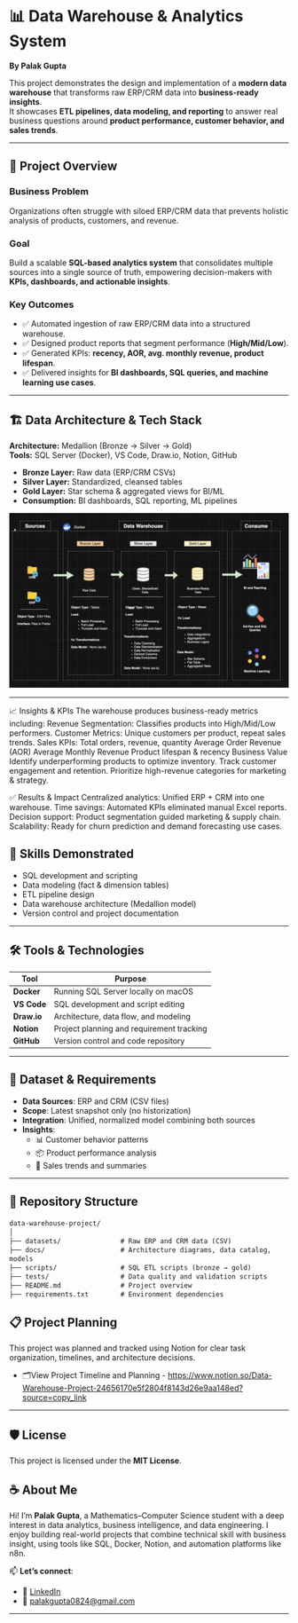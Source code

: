 # 📊 Data Warehouse & Analytics System  
**By Palak Gupta**

This project demonstrates the design and implementation of a **modern data warehouse** that transforms raw ERP/CRM data into **business-ready insights**.  
It showcases **ETL pipelines, data modeling, and reporting** to answer real business questions around **product performance, customer behavior, and sales trends**.  

---

## 🚀 Project Overview  

### Business Problem  
Organizations often struggle with siloed ERP/CRM data that prevents holistic analysis of products, customers, and revenue.  

### Goal  
Build a scalable **SQL-based analytics system** that consolidates multiple sources into a single source of truth, empowering decision-makers with **KPIs, dashboards, and actionable insights**.  

### Key Outcomes  
- ✅ Automated ingestion of raw ERP/CRM data into a structured warehouse.  
- ✅ Designed product reports that segment performance (**High/Mid/Low**).  
- ✅ Generated KPIs: **recency, AOR, avg. monthly revenue, product lifespan**.  
- ✅ Delivered insights for **BI dashboards, SQL queries, and machine learning use cases**.  

---

## 🏗️ Data Architecture & Tech Stack  

**Architecture:** Medallion (Bronze → Silver → Gold)  
**Tools:** SQL Server (Docker), VS Code, Draw.io, Notion, GitHub  

- **Bronze Layer:** Raw data (ERP/CRM CSVs)  
- **Silver Layer:** Standardized, cleansed tables  
- **Gold Layer:** Star schema & aggregated views for BI/ML  
- **Consumption:** BI dashboards, SQL reporting, ML pipelines 

![Data Warehouse Architecture](docker_files/SQL-Data%20Warehouse%20Project-Docker.png)


---
📈 Insights & KPIs
The warehouse produces business-ready metrics including:
Revenue Segmentation: Classifies products into High/Mid/Low performers.
Customer Metrics: Unique customers per product, repeat sales trends.
Sales KPIs:
Total orders, revenue, quantity
Average Order Revenue (AOR)
Average Monthly Revenue
Product lifespan & recency
Business Value
Identify underperforming products to optimize inventory.
Track customer engagement and retention.
Prioritize high-revenue categories for marketing & strategy.

✅ Results & Impact
Centralized analytics: Unified ERP + CRM into one warehouse.
Time savings: Automated KPIs eliminated manual Excel reports.
Decision support: Product segmentation guided marketing & supply chain.
Scalability: Ready for churn prediction and demand forecasting use cases.

## 🧠 Skills Demonstrated

- SQL development and scripting  
- Data modeling (fact & dimension tables)  
- ETL pipeline design  
- Data warehouse architecture (Medallion model)  
- Version control and project documentation  

---

## 🛠️ Tools & Technologies

| Tool       | Purpose                                 |
|------------|------------------------------------------|
| **Docker** | Running SQL Server locally on macOS      |
| **VS Code**| SQL development and script editing       |
| **Draw.io**| Architecture, data flow, and modeling    |
| **Notion** | Project planning and requirement tracking|
| **GitHub** | Version control and code repository      |

---

## 🚀 Dataset & Requirements

- **Data Sources**: ERP and CRM (CSV files)
- **Scope**: Latest snapshot only (no historization)
- **Integration**: Unified, normalized model combining both sources
- **Insights**:
  - 📊 Customer behavior patterns  
  - 📦 Product performance analysis  
  - 💸 Sales trends and summaries  

---

## 📂 Repository Structure
```text
data-warehouse-project/
│
├── datasets/               # Raw ERP and CRM data (CSV)
├── docs/                   # Architecture diagrams, data catalog, models
├── scripts/                # SQL ETL scripts (bronze → gold)
├── tests/                  # Data quality and validation scripts
├── README.md               # Project overview 
├── requirements.txt        # Environment dependencies

```

## 📋 Project Planning

This project was planned and tracked using Notion for clear task organization, timelines, and architecture decisions.

- 🗂️View Project Timeline and Planning - https://www.notion.so/Data-Warehouse-Project-24656170e5f2804f8143d26e9aa148ed?source=copy_link

---

## 🛡️ License

This project is licensed under the **MIT License**.  

## ☕ About Me

Hi! I’m **Palak Gupta**, a Mathematics–Computer Science student with a deep interest in data analytics, business intelligence, and data engineering. I enjoy building real-world projects that combine technical skill with business insight, using tools like SQL, Docker, Notion, and automation platforms like n8n.

📫 **Let’s connect**:  
- 🔗 [LinkedIn](https://www.linkedin.com/in/palakgupta28/)  
- 📧 [palakgupta0824@gmail.com](mailto:palakgupta0824@gmail.com)  

---

